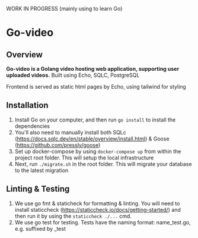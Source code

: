 WORK IN PROGRESS (mainly using to learn Go)

# Go-video

## Overview
**Go-video is a Golang video hosting web application, supporting user uploaded videos.** Built using Echo, SQLC, PostgreSQL

Frontend is served as static html pages by Echo, using tailwind for styling


## Installation
1. Install Go on your computer, and then run `go install` to install the dependencies
2. You'll also need to manually install both SQLc (https://docs.sqlc.dev/en/stable/overview/install.html) & Goose (https://github.com/pressly/goose)
3. Set up docker-compose by using `docker-compose up` from within the project root folder. This will setup the local infrastructure
4. Next, run `./migrate.sh` in the root folder. This will migrate your database to the latest migration


## Linting & Testing
1. We use go fmt & staticheck for formatting & linting. You will need to install staticcheck (https://staticcheck.io/docs/getting-started/) and then run it by using the `staticcheck ./...` cmd.
2. We use go test for testing. Tests have the naming format: name_test.go, e.g. suffixed by _test


